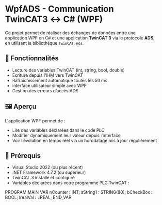 # WpfADS - Communication TwinCAT3 ↔ C# (WPF)

Ce projet permet de réaliser des échanges de données entre une application WPF en C# et une application **TwinCAT 3** via le protocole **ADS**, en utilisant la bibliothèque `TwinCAT.Ads`.

## 🧰 Fonctionnalités

- Lecture des variables TwinCAT (int, string, bool, double)
- Écriture depuis l'IHM vers TwinCAT
- Rafraîchissement automatique toutes les 50 ms
- Interface utilisateur simple avec WPF
- Gestion des erreurs d’accès ADS

## 🖼️ Aperçu

L'application WPF permet de :
- Lire des variables déclarées dans le code PLC
- Modifier dynamiquement leur valeur depuis l’interface
- Voir l’évolution en temps réel via un horodatage mis à jour régulièrement

## 🔧 Prérequis

- Visual Studio 2022 (ou plus récent)
- .NET Framework 4.7.2 (ou supérieur)
- TwinCAT 3 installé et configuré
- Variables déclarées dans votre programme PLC TwinCAT :


PROGRAM MAIN
VAR
    nCounter : INT;
    sString1 : STRING(80);
    bCheckBox : BOOL;
    lrealVal : LREAL;
END_VAR
